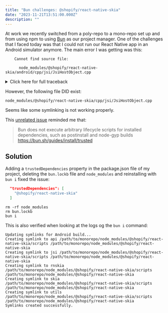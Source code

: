 ```yaml
---
title: "Bun challenges: @shopify/react-native-skia"
date: "2023-11-21T13:51:00.000Z"
description: ""
---
```


At work we recently switched from a poly-repo to a mono-repo set up and from using npm to using [Bun](https://bun.sh/) as our project manager. One of the challenges that I faced today was that I could not run our React Native app in an Android simulator anymore. The main error I was getting was this:

```
    Cannot find source file:

      node_modules/@shopify/react-native-skia/android/cpp/jsi/JsiHostObject.cpp

```

<details><summary>Click here for full traceback</summary>

```
FAILURE: Build failed with an exception.

* What went wrong:
Execution failed for task ':shopify_react-native-skia:configureCMakeDebug[arm64-v8a]'.
> [CXX1429] error when building with cmake using /path/to/monorepo/node_modules/@shopify/react-native-skia/android/CMakeLists.txt: -- Android: Targeting API '21' with architecture 'arm64', ABI 'arm64-v8a', and processor 'aarch64'
  -- Android: Selected unified Clang toolchain
  -- The C compiler identification is Clang 12.0.8
  -- The CXX compiler identification is Clang 12.0.8
  -- Detecting C compiler ABI info
  -- Detecting C compiler ABI info - done
  -- Check for working C compiler: /path/to/android/sdk/ndk/23.1.7779620/toolchains/llvm/prebuilt/darwin-x86_64/bin/clang - skipped
  -- Detecting C compile features
  -- Detecting C compile features - done
  -- Detecting CXX compiler ABI info
  -- Detecting CXX compiler ABI info - done
  -- Check for working CXX compiler: /path/to/android/sdk/ndk/23.1.7779620/toolchains/llvm/prebuilt/darwin-x86_64/bin/clang++ - skipped
  -- Detecting CXX compile features
  -- Detecting CXX compile features - done
  -- Configuring done

  C++ build system [configure] failed while executing:
      /path/to/android/sdk/cmake/3.22.1/bin/cmake \
        -H/path/to/monorepo/node_modules/@shopify/react-native-skia/android \
        -DCMAKE_SYSTEM_NAME=Android \
        -DCMAKE_EXPORT_COMPILE_COMMANDS=ON \
        -DCMAKE_SYSTEM_VERSION=21 \
        -DANDROID_PLATFORM=android-21 \
        -DANDROID_ABI=arm64-v8a \
        -DCMAKE_ANDROID_ARCH_ABI=arm64-v8a \
        -DANDROID_NDK=/path/to/android/sdk/ndk/23.1.7779620 \
        -DCMAKE_ANDROID_NDK=/path/to/android/sdk/ndk/23.1.7779620 \
        -DCMAKE_TOOLCHAIN_FILE=/path/to/android/sdk/ndk/23.1.7779620/build/cmake/android.toolchain.cmake \
        -DCMAKE_MAKE_PROGRAM=/path/to/android/sdk/cmake/3.22.1/bin/ninja \
        "-DCMAKE_CXX_FLAGS=-fexceptions -frtti -std=c++1y -DONANDROID" \
        -DCMAKE_LIBRARY_OUTPUT_DIRECTORY=/path/to/monorepo/node_modules/@shopify/react-native-skia/android/build/intermediates/cxx/Debug/5v1r3a6q/obj/arm64-v8a \
        -DCMAKE_RUNTIME_OUTPUT_DIRECTORY=/path/to/monorepo/node_modules/@shopify/react-native-skia/android/build/intermediates/cxx/Debug/5v1r3a6q/obj/arm64-v8a \
        -DCMAKE_BUILD_TYPE=Debug \
        -DCMAKE_FIND_ROOT_PATH=/path/to/monorepo/node_modules/@shopify/react-native-skia/android/.cxx/Debug/5v1r3a6q/prefab/arm64-v8a/prefab \
        -B/path/to/monorepo/node_modules/@shopify/react-native-skia/android/.cxx/Debug/5v1r3a6q/arm64-v8a \
        -GNinja \
        -DANDROID_STL=c++_shared \
        -DREACT_NATIVE_VERSION=72 \
        -DNODE_MODULES_DIR=/path/to/monorepo/node_modules \
        "-DPREBUILT_DIR=/path/to/monorepo/node_modules/@shopify/react-native-skia/android/build/react-native-0*/jni"
    from /path/to/monorepo/node_modules/@shopify/react-native-skia/android
  -- ABI     : arm64-v8a
  -- PREBUILT: /path/to/monorepo/node_modules/@shopify/react-native-skia/android/build/react-native-0*/jni
  -- BUILD   : /path/to/monorepo/node_modules/@shopify/react-native-skia/android/build
  -- LIBRN   :
  -- LOG     : /path/to/android/sdk/ndk/23.1.7779620/toolchains/llvm/prebuilt/darwin-x86_64/sysroot/usr/lib/aarch64-linux-android/21/liblog.so
  -- JSI     : ReactAndroid::jsi
  -- REACT   : ReactAndroid::react_nativemodule_core
  -- FBJNI   : fbjni::fbjni
  -- TURBO   : ReactAndroid::turbomodulejsijni
  CMake Error at CMakeLists.txt:40 (add_library):
    Cannot find source file:

      /path/to/monorepo/node_modules/@shopify/react-native-skia/android/cpp/jsi/JsiHostObject.cpp

    Tried extensions .c .C .c++ .cc .cpp .cxx .cu .mpp .m .M .mm .ixx .cppm .h
    .hh .h++ .hm .hpp .hxx .in .txx .f .F .for .f77 .f90 .f95 .f03 .hip .ispc


  CMake Error at CMakeLists.txt:40 (add_library):
    No SOURCES given to target: rnskia


  CMake Generate step failed.  Build files cannot be regenerated correctly.
```

</details>

However, the following file DID exist:

```
node_modules/@shopify/react-native-skia/cpp/jsi/JsiHostObject.cpp
```

Seems like some symlinking is not working properly.

This [unrelated issue](https://github.com/Shopify/react-native-skia/issues/780) reminded me that:

> Bun does not execute arbitrary lifecycle scripts for installed dependencies, such as postinstall and node-gyp builds
> https://bun.sh/guides/install/trusted

## Solution

Adding a `trustedDependencies` property in the package.json file of my project, deleting the `bun.lockb` file and `node_modules` and reinstalling with `bun i` fixed the issue:

```json
  "trustedDependencies": [
    "@shopify/react-native-skia"
  ]
```

```shell
rm -rf node_modules
rm bun.lockb
bun i
```

This is also verified when looking at the logs og the `bun i` command:

```
Updating symlinks for Android build...
Creating symlink to api /path/to/monorepo/node_modules/@shopify/react-native-skia/scripts /path/to/monorepo/node_modules/@shopify/react-native-skia
Creating symlink to jsi /path/to/monorepo/node_modules/@shopify/react-native-skia/scripts /path/to/monorepo/node_modules/@shopify/react-native-skia
Creating symlink to rnskia /path/to/monorepo/node_modules/@shopify/react-native-skia/scripts /path/to/monorepo/node_modules/@shopify/react-native-skia
Creating symlink to skia /path/to/monorepo/node_modules/@shopify/react-native-skia/scripts /path/to/monorepo/node_modules/@shopify/react-native-skia
Creating symlink to utils /path/to/monorepo/node_modules/@shopify/react-native-skia/scripts /path/to/monorepo/node_modules/@shopify/react-native-skia
Symlinks created successfully.
```
